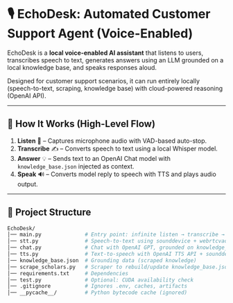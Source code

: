 # 🎙️ EchoDesk: Automated Customer Support Agent (Voice-Enabled)

EchoDesk is a **local voice-enabled AI assistant** that listens to users, transcribes speech to text, generates answers using an LLM grounded on a local knowledge base, and speaks responses aloud.  

Designed for customer support scenarios, it can run entirely locally (speech-to-text, scraping, knowledge base) with cloud-powered reasoning (OpenAI API).

---

## 🚀 How It Works (High-Level Flow)

1. **Listen** 🎤 – Captures microphone audio with VAD-based auto-stop.  
2. **Transcribe** ✍️ – Converts speech to text using a local Whisper model.  
3. **Answer** 💡 – Sends text to an OpenAI Chat model with `knowledge_base.json` injected as context.  
4. **Speak** 🔊 – Converts model reply to speech with TTS and plays audio output.  

---

## 📂 Project Structure

```bash
EchoDesk/
│── main.py              # Entry point: infinite listen → transcribe → chat → speak loop
│── stt.py               # Speech-to-text using sounddevice + webrtcvad + Whisper
│── chat.py              # Chat with OpenAI GPT, grounded on knowledge_base.json
│── tts.py               # Text-to-speech with OpenAI TTS API + sounddevice
│── knowledge_base.json  # Grounding data (scraped knowledge)
│── scrape_scholars.py   # Scraper to rebuild/update knowledge_base.json
│── requirements.txt     # Dependencies
│── test.py              # Optional: CUDA availability check
│── .gitignore           # Ignores .env, caches, artifacts
│── __pycache__/         # Python bytecode cache (ignored)
